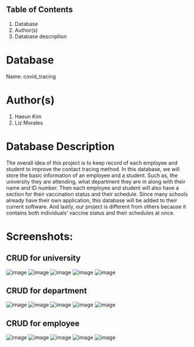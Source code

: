 ## Table of Contents
1. Database
2. Author(s)
3. Database description

# Database
Name: covid_tracing

# Author(s)
1. Haeun Kim
2. Liz Morales 

# Database Description
The overall idea of this project is to keep record of each employee and student to improve the contact tracing method.
In this database, we will store the basic information of an employee and a student. Such as, the university they are attending, 
what department they are in along with their name and ID number. Then each employee and student will also have a section for
their vaccination status and their schedule. Since many schools already have their own application, this database will be added
to their current software. And lastly, our project is different from others because it contains both individuals’ vaccine status and their schedules at once. 

# Screenshots:

## CRUD for university

![image](https://user-images.githubusercontent.com/77253136/156668402-4290fc5b-e3b7-4d58-9947-597d3e42467f.png)
![image](https://user-images.githubusercontent.com/77253136/156668659-b48f60f5-ed76-451a-b6ab-f8c540bd1dab.png)
![image](https://user-images.githubusercontent.com/77253136/156668694-6a4087e4-a2ba-4fce-9a51-d3f7aa0bf0ee.png)
![image](https://user-images.githubusercontent.com/77253136/156668706-65e91399-bee5-45bf-9470-9ae095961106.png)
![image](https://user-images.githubusercontent.com/77253136/156668729-08dedc18-0b87-4a8b-ba95-3d2aad6f362b.png)

## CRUD for department
![image](https://user-images.githubusercontent.com/77253136/156668807-ca43a7c8-dce1-496a-a9be-277f825da8b6.png)
![image](https://user-images.githubusercontent.com/77253136/156668826-2014b8f7-372c-4933-b0c4-4bd2fb716e0d.png)
![image](https://user-images.githubusercontent.com/77253136/156668849-88e021ec-6b50-4097-b89c-f850c9131295.png)
![image](https://user-images.githubusercontent.com/77253136/156668874-3046025a-675c-4014-bf3f-ecac08ffb04b.png)
![image](https://user-images.githubusercontent.com/77253136/156668900-bd7dbab4-97d9-4650-9f29-d4f3f75c4a0a.png)

## CRUD for employee
![image](https://user-images.githubusercontent.com/77253136/156668927-5b9afe7b-c1b3-4b87-8955-77a4b7617dca.png)
![image](https://user-images.githubusercontent.com/77253136/156668951-5dafb9a2-e5e4-4b5b-a441-3c9963876ad7.png)
![image](https://user-images.githubusercontent.com/77253136/156668966-b13dd46c-a855-4a9e-9157-72921532f1f4.png)
![image](https://user-images.githubusercontent.com/77253136/156668994-71b2ab65-30ff-4d2d-a59c-132c720d3171.png)
![image](https://user-images.githubusercontent.com/77253136/156669015-fcb2d5e7-9671-47f8-b09d-bb3a11520535.png)



